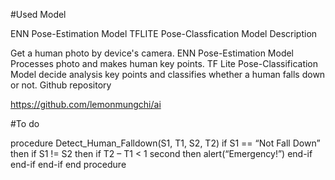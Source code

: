 #Used Model

ENN Pose-Estimation Model
TFLITE Pose-Classfication Model
Description

Get a human photo by device's camera.
ENN Pose-Estimation Model Processes photo and makes human key points.
TF Lite Pose-Classification Model decide analysis key points and classifies whether a human falls down or not.
Github repository

https://github.com/lemonmungchi/ai

#To do

procedure Detect_Human_Falldown(S1, T1, S2, T2)
     if S1 == “Not Fall Down” then
          if S1 != S2 then
                if  T2 – T1 < 1 second then
                    alert(“Emergency!”)
               end-if
          end-if
     end-if
end procedure
